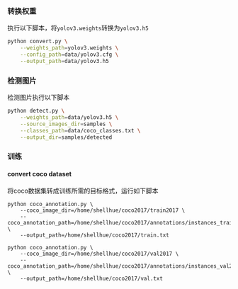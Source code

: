 ### 转换权重 ###
执行以下脚本，将`yolov3.weights`转换为`yolov3.h5`
```bash
python convert.py \
	--weights_path=yolov3.weights \
	--config_path=data/yolov3.cfg \
	--output_path=data/yolov3.h5
```

### 检测图片 ###
检测图片执行以下脚本
```bash
python detect.py \
	--weights_path=data/yolov3.h5 \
	--source_images_dir=samples \
	--classes_path=data/coco_classes.txt \
	--output_dir=samples/detected
```

### 训练 ###

#### convert coco dataset ####
将coco数据集转成训练所需的目标格式，运行如下脚本
```
python coco_annotation.py \
	--coco_image_dir=/home/shellhue/coco2017/train2017 \
	--coco_annotation_path=/home/shellhue/coco2017/annotations/instances_train2017.json \
	--output_path=/home/shellhue/coco2017/train.txt

python coco_annotation.py \
	--coco_image_dir=/home/shellhue/coco2017/val2017 \
	--coco_annotation_path=/home/shellhue/coco2017/annotations/instances_val2017.json \
	--output_path=/home/shellhue/coco2017/val.txt
```